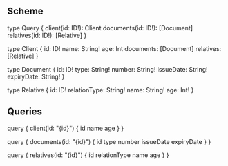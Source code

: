 ## Scheme

type Query {
    client(id: ID!): Client
    documents(id: ID!): [Document]
    relatives(id: ID!): [Relative]
}

type Client {
    id: ID!
    name: String!
    age: Int
    documents: [Document]
    relatives: [Relative]
}

type Document {
    id: ID!
    type: String!
    number: String!
    issueDate: String!
    expiryDate: String!
}

type Relative {
    id: ID!
    relationType: String!
    name: String!
    age: Int!
}


## Queries

<!-- Получить основную информацию о клиенте -->
query {
  client(id: "{id}") {
    id
    name
    age
  }
}

<!-- Получить список документов клиента -->
query {
  documents(id: "{id}") {
    id
    type
    number
    issueDate
    expiryDate
  }
}

<!-- Получить информацию о родственниках клиента -->
query {
  relatives(id: "{id}") {
    id
    relationType
    name
    age
  }
}

